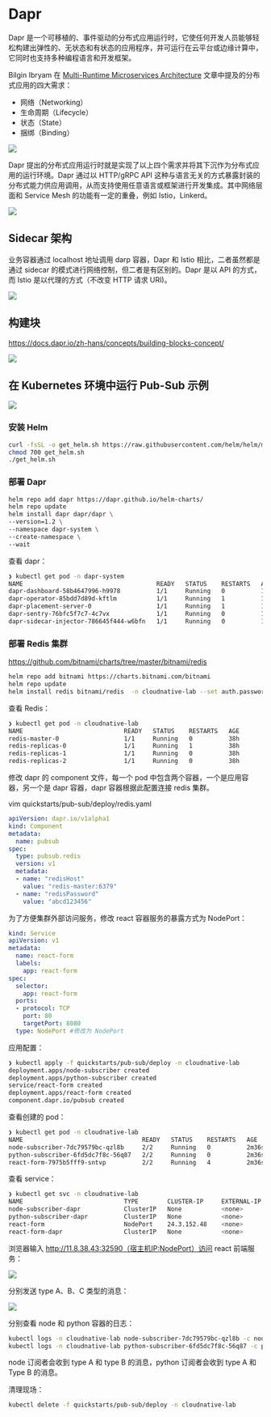 # Dapr

Dapr 是一个可移植的、事件驱动的分布式应用运行时，它使任何开发人员能够轻松构建出弹性的、无状态和有状态的应用程序，并可运行在云平台或边缘计算中，它同时也支持多种编程语言和开发框架。

Bilgin Ibryam 在 [Multi-Runtime Microservices Architecture](https://www.infoq.com/articles/multi-runtime-microservice-architecture/) 文章中提及的分布式应用的四大需求：
* 网络（Networking）
* 生命周期（Lifecycle）
* 状态（State）
* 捆绑（Binding）

![](https://chengzw258.oss-cn-beijing.aliyuncs.com/Article/20210712225008.png)

Dapr 提出的分布式应用运行时就是实现了以上四个需求并将其下沉作为分布式应用的运行环境。Dapr 通过以 HTTP/gRPC API 这种与语言无关的方式暴露封装的分布式能力供应用调用，从而支持使用任意语言或框架进行开发集成。其中网络层面和 Service Mesh 的功能有一定的重叠，例如 Istio，Linkerd。

![](https://chengzw258.oss-cn-beijing.aliyuncs.com/Article/20210712225501.png)

## Sidecar 架构

业务容器通过 localhost 地址调用 darp 容器，Dapr 和 Istio 相比，二者虽然都是通过 sidecar 的模式进行网络控制，但二者是有区别的。Dapr 是以 API 的方式，而 Istio 是以代理的方式（不改变 HTTP 请求 URI)。

![](https://chengzw258.oss-cn-beijing.aliyuncs.com/Article/20210714155223.png)

## 构建块

https://docs.dapr.io/zh-hans/concepts/building-blocks-concept/

![](https://chengzw258.oss-cn-beijing.aliyuncs.com/Article/20210714155719.png)


## 在 Kubernetes 环境中运行 Pub-Sub 示例


![](https://chengzw258.oss-cn-beijing.aliyuncs.com/Article/20210714151643.png)

### 安装 Helm

```sh
curl -fsSL -o get_helm.sh https://raw.githubusercontent.com/helm/helm/master/scripts/get-helm-3
chmod 700 get_helm.sh
./get_helm.sh
```

### 部署 Dapr

```sh
helm repo add dapr https://dapr.github.io/helm-charts/
helm repo update
helm install dapr dapr/dapr \
--version=1.2 \
--namespace dapr-system \
--create-namespace \
--wait
```

查看 dapr：

```sh
❯ kubectl get pod -n dapr-system
NAME                                     READY   STATUS    RESTARTS   AGE
dapr-dashboard-58b4647996-h9978          1/1     Running   0          103s
dapr-operator-85bdd7d89d-kftlm           1/1     Running   1          103s
dapr-placement-server-0                  1/1     Running   1          103s
dapr-sentry-76bfc5f7c7-4c7vx             1/1     Running   0          103s
dapr-sidecar-injector-786645f444-w6bfn   1/1     Running   0          103s
```

### 部署 Redis 集群

https://github.com/bitnami/charts/tree/master/bitnami/redis
```sh
helm repo add bitnami https://charts.bitnami.com/bitnami
helm repo update
helm install redis bitnami/redis  -n cloudnative-lab --set auth.password=abcd123456
```

查看 Redis：

```sh
❯ kubectl get pod -n cloudnative-lab
NAME                            READY   STATUS    RESTARTS   AGE
redis-master-0                  1/1     Running   0          38h
redis-replicas-0                1/1     Running   1          38h
redis-replicas-1                1/1     Running   0          38h
redis-replicas-2                1/1     Running   0          38h
```

修改 dapr 的 component 文件，每一个 pod 中包含两个容器，一个是应用容器，另一个是 dapr 容器，dapr 容器根据此配置连接 redis 集群。

vim quickstarts/pub-sub/deploy/redis.yaml
```yaml
apiVersion: dapr.io/v1alpha1
kind: Component
metadata:
  name: pubsub
spec:
  type: pubsub.redis
  version: v1
  metadata:
  - name: "redisHost"
    value: "redis-master:6379"
  - name: "redisPassword"
    value: "abcd123456"
```

为了方便集群外部访问服务，修改 react 容器服务的暴露方式为 NodePort：

```yaml
kind: Service
apiVersion: v1
metadata:
  name: react-form
  labels:
    app: react-form
spec:
  selector:
    app: react-form
  ports:
  - protocol: TCP
    port: 80
    targetPort: 8080
  type: NodePort #修改为 NodePort
```

应用配置：

```sh
❯ kubectl apply -f quickstarts/pub-sub/deploy -n cloudnative-lab
deployment.apps/node-subscriber created
deployment.apps/python-subscriber created
service/react-form created
deployment.apps/react-form created
component.dapr.io/pubsub created
```

查看创建的 pod：

```sh
❯ kubectl get pod -n cloudnative-lab
NAME                                 READY   STATUS    RESTARTS   AGE
node-subscriber-7dc79579bc-qzl8b     2/2     Running   0          2m36s
python-subscriber-6fd5dc7f8c-56q87   2/2     Running   0          2m36s
react-form-7975b5fff9-sntvp          2/2     Running   4          2m36s
```

查看 service：

```sh
❯ kubectl get svc -n cloudnative-lab
NAME                            TYPE        CLUSTER-IP     EXTERNAL-IP   PORT(S)                               AGE
node-subscriber-dapr            ClusterIP   None           <none>        80/TCP,50001/TCP,50002/TCP,9090/TCP   6m14s
python-subscriber-dapr          ClusterIP   None           <none>        80/TCP,50001/TCP,50002/TCP,9090/TCP   6m14s
react-form                      NodePort    24.3.152.48    <none>        80:32590/TCP                          6m14s
react-form-dapr                 ClusterIP   None           <none>        80/TCP,50001/TCP,50002/TCP,9090/TCP   6m14s
```

浏览器输入 http://11.8.38.43:32590（宿主机IP:NodePort）访问 react 前端服务：

![](https://chengzw258.oss-cn-beijing.aliyuncs.com/Article/20210714153024.png)


分别发送 type A、B、C 类型的消息：

![](https://chengzw258.oss-cn-beijing.aliyuncs.com/Article/20210714153349.png)

分别查看 node 和 python 容器的日志：

```sh
kubectl logs -n cloudnative-lab node-subscriber-7dc79579bc-qzl8b -c node-subscriber -f
kubectl logs -n cloudnative-lab python-subscriber-6fd5dc7f8c-56q87 -c python-subscriber -f
```

node 订阅者会收到 type A 和 type B 的消息，python 订阅者会收到 type A 和 Type B 的消息。

清理现场：

```sh
kubectl delete -f quickstarts/pub-sub/deploy -n cloudnative-lab
```